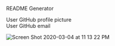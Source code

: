 README Generator


User GitHub profile picture
<br>
User GitHub email

![Screen Shot 2020-03-04 at 11 13 22 PM](https://user-images.githubusercontent.com/58242373/75947548-bee03680-5e6e-11ea-8dd7-13fb8c8e649a.png)
